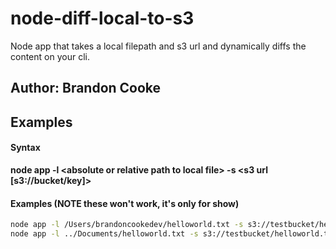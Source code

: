# node-diff-local-to-s3
Node app that takes a local filepath and s3 url and dynamically diffs the content on your cli.

## Author: Brandon Cooke

## Examples

#### Syntax

**node app -l \<absolute or relative path to local file\> -s \<s3 url \[s3://bucket/key\]\>**

#### Examples (NOTE these won't work, it's only for show)

```bash
node app -l /Users/brandoncookedev/helloworld.txt -s s3://testbucket/helloworld.txt
node app -l ../Documents/helloworld.txt -s s3://testbucket/helloworld.txt
```
